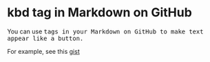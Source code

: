 # kbd tag in Markdown on GitHub 

You can use <kbd> tags in your Markdown on GitHub to make text appear like a button. 

For example, see this [gist](https://gist.github.com/ryancheley/256af5b726d735e47f716c61e99ff269)